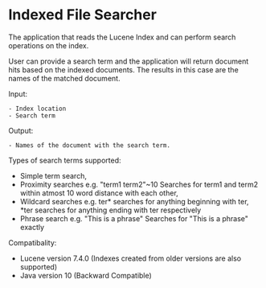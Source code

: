 # Indexed File Searcher

The application that reads the Lucene Index and can perform search operations on the index.

User can provide a search term and the application will return document hits based on the indexed documents.
The results in this case are the names of the matched document.

Input:

    - Index location
    - Search term

Output:
  
    - Names of the document with the search term.
    
Types of search terms supported:
- Simple term search,
- Proximity searches 
      e.g. "term1 term2"~10
        Searches for term1 and term2 within atmost 10 word distance with each other,
- Wildcard searches 
      e.g.  ter* searches for anything beginning with ter, 
        *ter searches for anything ending with ter respectively
- Phrase search 
       e.g. "This is a phrase"
        Searches for "This is a phrase" exactly

Compatibality:
  - Lucene version 7.4.0 (Indexes created from older versions are also supported)
  - Java version 10 (Backward Compatible)
